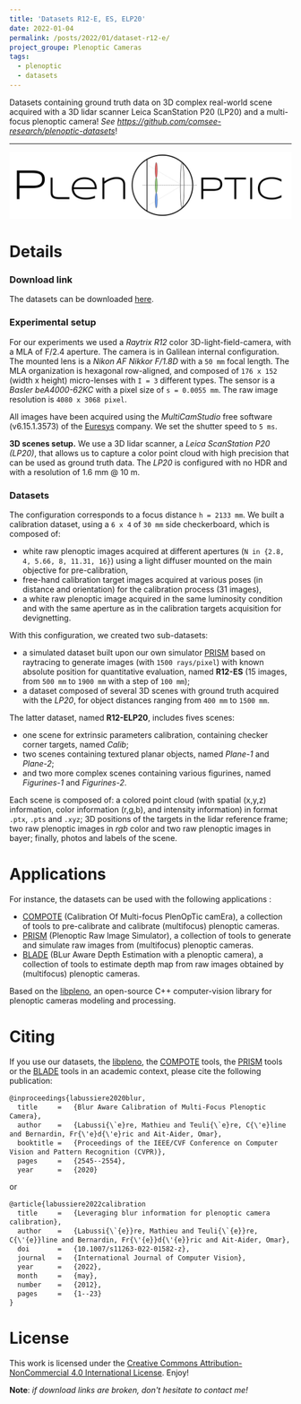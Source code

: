 ```yaml
---
title: 'Datasets R12-E, ES, ELP20'
date: 2022-01-04
permalink: /posts/2022/01/dataset-r12-e/
project_groupe: Plenoptic Cameras
tags:
  - plenoptic
  - datasets
---
```


Datasets containing ground truth data on 3D complex real-world scene acquired with a 3D lidar scanner Leica ScanStation P20 (LP20) and a multi-focus plenoptic camera! _See <https://github.com/comsee-research/plenoptic-datasets>_!

---
![banner-logo](/images/publications/banner-plenoptic.png)


Details
===============

### Download link

The datasets can be downloaded [here](https://plenoptic.ip.uca.fr/R12-E.tar.gz).

### Experimental setup 

For our experiments we used a _Raytrix R12_ color 3D-light-field-camera, with a MLA of F/2.4 aperture.
The camera is in Galilean internal configuration.
The mounted lens is a _Nikon AF Nikkor F/1.8D_ with a `50 mm` focal length.
The MLA organization is hexagonal row-aligned, and composed of `176 x 152` (width x height) micro-lenses with `I = 3` different types.
The sensor is a _Basler beA4000-62KC_ with a pixel size of `s = 0.0055 mm`.
The raw image resolution is `4080 x 3068 pixel`.

All images have been acquired using the _MultiCamStudio_ free software (v6.15.1.3573) of the [Euresys](https://www.euresys.com/en/Homepage) company.
We set the shutter speed to `5 ms`.

**3D scenes setup.** We use a 3D lidar scanner, a _Leica ScanStation P20 (LP20)_, that allows us to capture a color point cloud with high precision that can be used as ground truth data. 
The _LP20_ is configured with no HDR and with a resolution of 1.6 mm @ 10 m.

### Datasets

The configuration corresponds to a focus distance `h = 2133 mm`.
We built a calibration dataset, using a `6 x 4` of `30 mm` side checkerboard, which is composed of:

- white raw plenoptic images acquired at different apertures (`N in {2.8, 4, 5.66, 8, 11.31, 16}`) using a light diffuser mounted on the main objective for pre-calibration,
- free-hand calibration target images acquired at various poses (in distance and orientation) for the calibration process (31 images),
- a white raw plenoptic image acquired in the same luminosity condition and with the same aperture as in the calibration targets acquisition for devignetting.

With this configuration, we created two sub-datasets:
- a simulated dataset built upon our own simulator [PRISM] based on raytracing to generate images (with `1500 rays/pixel`) with known absolute position for quantitative evaluation, named **R12-ES** (15 images, from `500 mm` to `1900 mm` with a step of `100 mm`);
- a dataset composed of several 3D scenes with ground truth acquired with the _LP20_, for object distances ranging from `400 mm` to `1500 mm`.

The latter dataset, named **R12-ELP20**, includes fives scenes: 

- one scene for extrinsic parameters calibration, containing checker corner targets, named _Calib_;
- two scenes containing textured planar objects, named _Plane-1_ and _Plane-2_;
- and two more complex scenes containing various figurines, named _Figurines-1_ and _Figurines-2_.

Each scene is composed of: a colored point cloud (with spatial (x,y,z) information, color information (r,g,b), and intensity information) in format `.ptx`, `.pts` and `.xyz`; 3D positions of the targets in the lidar reference frame; two raw plenoptic images in _rgb_ color and two raw plenoptic images in bayer; finally, photos and labels of the scene.


Applications
============

For instance, the datasets can be used with the following applications :
 * [COMPOTE] (Calibration Of Multi-focus PlenOpTic camEra), a collection of tools to pre-calibrate and calibrate (multifocus) plenoptic cameras.
 * [PRISM] (Plenoptic Raw Image Simulator), a collection of tools to generate and simulate raw images from (multifocus) plenoptic cameras.
 * [BLADE] (BLur Aware Depth Estimation with a plenoptic camera), a collection of tools to estimate depth map from raw images obtained by (multifocus) plenoptic cameras.

Based on the [libpleno], an open-source C++ computer-vision library for plenoptic cameras modeling and processing.


Citing
======

If you use our datasets, the [libpleno], the [COMPOTE] tools, the [PRISM] tools or the [BLADE] tools in an academic context, please cite the following publication:

	@inproceedings{labussiere2020blur,
	  title 	=	{Blur Aware Calibration of Multi-Focus Plenoptic Camera},
	  author	=	{Labussi{\`e}re, Mathieu and Teuli{\`e}re, C{\'e}line and Bernardin, Fr{\'e}d{\'e}ric and Ait-Aider, Omar},
	  booktitle	=	{Proceedings of the IEEE/CVF Conference on Computer Vision and Pattern Recognition (CVPR)},
	  pages		=	{2545--2554},
	  year		=	{2020}
	
or 

	@article{labussiere2022calibration
	  title		=	{Leveraging blur information for plenoptic camera calibration},
	  author	=	{Labussi{\`{e}}re, Mathieu and Teuli{\`{e}}re, C{\'{e}}line and Bernardin, Fr{\'{e}}d{\'{e}}ric and Ait-Aider, Omar},
	  doi		=	{10.1007/s11263-022-01582-z},
	  journal	=	{International Journal of Computer Vision},
	  year		=	{2022},
	  month		=	{may},
	  number	=	{2012},
	  pages		=	{1--23}
	}


License
=======

This work is licensed under the [Creative Commons Attribution-NonCommercial 4.0 International License](https://creativecommons.org/licenses/by-nc/4.0/). Enjoy!

**Note**: _if download links are broken, don't hesitate to contact me!_

[Ubuntu]: http://www.ubuntu.com
[CMake]: http://www.cmake.org
[CMake documentation]: http://www.cmake.org/cmake/help/cmake2.6docs.html
[git]: http://git-scm.com
[Eigen]: http://eigen.tuxfamily.org
[libv]: http://gitlab.ip.uca.fr/libv/libv
[lma]: http://gitlab.ip.uca.fr/libv/lma
[OpenCV]: https://opencv.org/
[Doxygen]: http://www.stack.nl/~dimitri/doxygen/
[boost]: http://www.boost.org/
[libpleno]: https://github.com/comsee-research/libpleno
[COMPOTE]: https://github.com/comsee-research/compote
[BLADE]: https://github.com/comsee-research/blade
[PRISM]: https://github.com/comsee-research/prism

